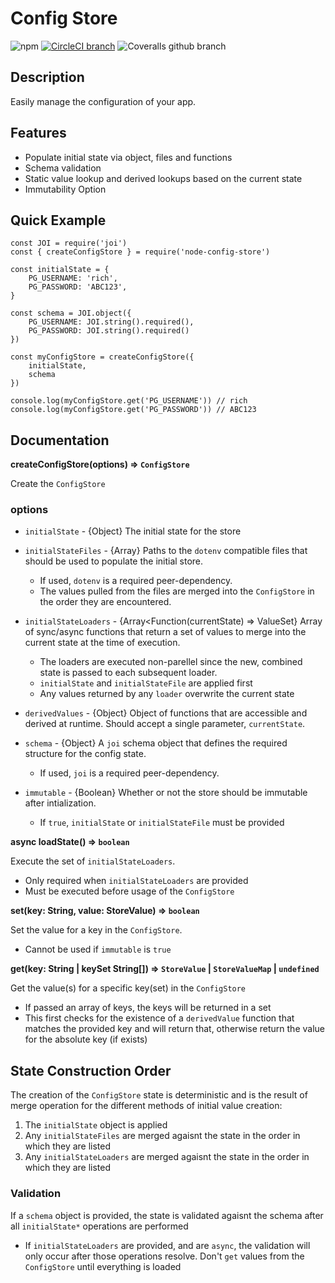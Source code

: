 # Config Store

![npm](https://img.shields.io/npm/v/node-config-store.svg?style=for-the-badge)
[![CircleCI branch](https://img.shields.io/circleci/project/github/richraid21/node-config-store/master.svg?style=for-the-badge)](https://circleci.com/gh/richraid21/workflows/node-config-store)
![Coveralls github branch](https://img.shields.io/coveralls/github/richraid21/node-config-store/master.svg?style=for-the-badge)
    



## Description
Easily manage the configuration of your app.

## Features
- Populate initial state via object, files and functions
- Schema validation
- Static value lookup and derived lookups based on the current state
- Immutability Option

## Quick Example

```
const JOI = require('joi')
const { createConfigStore } = require('node-config-store')

const initialState = {
    PG_USERNAME: 'rich',
    PG_PASSWORD: 'ABC123',
}

const schema = JOI.object({
    PG_USERNAME: JOI.string().required(),
    PG_PASSWORD: JOI.string().required()
})

const myConfigStore = createConfigStore({
    initialState,
    schema
})
    
console.log(myConfigStore.get('PG_USERNAME')) // rich
console.log(myConfigStore.get('PG_PASSWORD')) // ABC123
```

## Documentation

__createConfigStore(options) => `ConfigStore`__

Create the `ConfigStore`

### options
- `initialState` - {Object} The initial state for the store  

- `initialStateFiles` - {Array<String>} Paths to the `dotenv` compatible files that should be used to populate the initial store. 
    - If used, `dotenv` is a required peer-dependency.    
    - The values pulled from the files are merged into the `ConfigStore` in the order they are encountered.

- `initialStateLoaders` - {Array<Function(currentState) => ValueSet} Array of sync/async functions that return a set of values to merge into the current state at the time of execution. 
    - The loaders are executed non-parellel since the new, combined state is passed to each subsequent loader.
    - `initialState` and `initialStateFile` are applied first
    - Any values returned by any `loader` overwrite the current state

- `derivedValues` - {Object} Object of functions that are accessible and derived at runtime. Should accept a single parameter, `currentState`.  

- `schema` - {Object} A `joi` schema object that defines the required structure for the config state.
    - If used, `joi` is a required peer-dependency.

- `immutable` - {Boolean} Whether or not the store should be immutable after intialization. 
    - If `true`, `initialState` or `initialStateFile` must be provided

__async loadState() => `boolean`__

Execute the set of `initialStateLoaders`.    
- Only required when `initialStateLoaders` are provided    
- Must be executed before usage of the `ConfigStore`

__set(key: String, value: StoreValue) => `boolean`__

Set the value for a key in the `ConfigStore`.   
- Cannot be used if `immutable` is `true`

__get(key: String | keySet String[]) => `StoreValue` | `StoreValueMap` | `undefined`__

Get the value(s) for a specific key(set) in the `ConfigStore`    
- If passed an array of keys, the keys will be returned in a set
- This first checks for the existence of a `derivedValue` function that matches the provided key and will return that, otherwise return the value for the absolute key (if exists)

## State Construction Order
The creation of the `ConfigStore` state is deterministic and is the result of merge operation for the different methods of initial value creation:

1. The `initialState` object is applied
2. Any `initialStateFiles` are merged agaisnt the state in the order in which they are listed
3. Any `initialStateLoaders` are merged agaisnt the state in the order in which they are listed

### Validation
If a `schema` object is provided, the state is validated agaisnt the schema after all `initialState*` operations are performed
- If `initialStateLoaders` are provided, and are `async`, the validation will only occur after those operations resolve. Don't `get` values from the `ConfigStore` until everything is loaded

